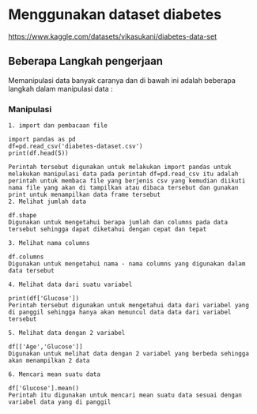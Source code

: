 # Menggunakan dataset diabetes
https://www.kaggle.com/datasets/vikasukani/diabetes-data-set
## Beberapa Langkah pengerjaan
Memanipulasi data banyak caranya dan di bawah ini adalah beberapa langkah dalam manipulasi data :
### Manipulasi
    1. import dan pembacaan file

    import pandas as pd
    df=pd.read_csv('diabetes-dataset.csv')
    print(df.head(5))
    
    Perintah tersebut digunakan untuk melakukan import pandas untuk melakukan manipulasi data pada perintah df=pd.read_csv itu adalah perintah untuk membaca file yang berjenis csv yang kemudian diikuti nama file yang akan di tampilkan atau dibaca tersebut dan gunakan print untuk menampilkan data frame tersebut
    2. Melihat jumlah data

    df.shape
    Digunakan untuk mengetahui berapa jumlah dan columns pada data tersebut sehingga dapat diketahui dengan cepat dan tepat

    3. Melihat nama columns

    df.columns
    Digunakan untuk mengetahui nama - nama columns yang digunakan dalam data tersebut

    4. Melihat data dari suatu variabel

    print(df['Glucose'])
    Perintah tersebut digunakan untuk mengetahui data dari variabel yang di panggil sehingga hanya akan memuncul data data dari variabel tersebut

    5. Melihat data dengan 2 variabel

    df[['Age','Glucose']]
    Digunakan untuk melihat data dengan 2 variabel yang berbeda sehingga akan menampilkan 2 data

    6. Mencari mean suatu data

    df['Glucose'].mean()
    Perintah itu digunakan untuk mencari mean suatu data sesuai dengan variabel data yang di panggil